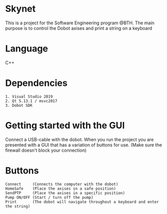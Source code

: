 # Skynet

This is a project for the Software Engineering program @BTH.
The main purpose is to control the Dobot axises and print a string on a keyboard

# Language
C++

# Dependencies

```
1. Visual Studio 2019
2. Qt 5.13.1 / msvc2017
3. Dobot SDK
```

# Getting started with the GUI

Connect a USB-cable with the dobot. When you run the project you are presented with a GUI that has a variation of buttons for use.
(Make sure the firewall doesn't block your connection)

# Buttons

```
Connect     (Connects the computer with the dobot)
HomeSafe    (Place the axises in a safe position)
SendPTP     (Place the axises in a specific position)
Pump ON/OFF (Start / turn off the pump)
Print       (The dobot will navigate throughout a keyboard and enter the string)
```
